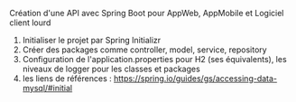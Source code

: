 Création d'une API avec Spring Boot pour AppWeb, AppMobile et Logiciel client lourd
1. Initialiser le projet par Spring Initializr 
2. Créer des packages comme controller, model, service, repository
3. Configuration de l'application.properties pour H2 (ses équivalents), les niveaux de logger pour les classes et packages
4. les liens de références : https://spring.io/guides/gs/accessing-data-mysql/#initial 